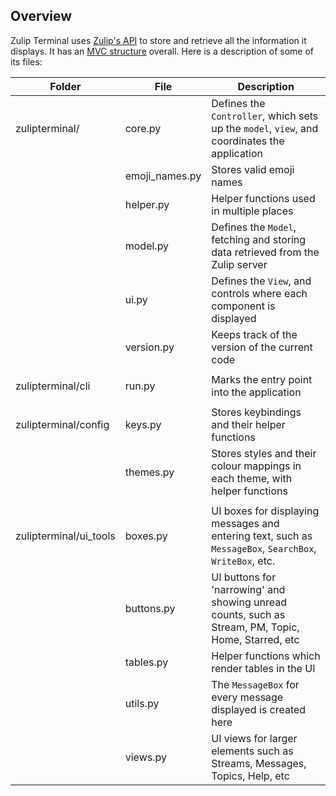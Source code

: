 ## Overview

Zulip Terminal uses [Zulip's API](https://zulip.com/api/) to store and retrieve all the information it displays. It has an [MVC structure](https://en.wikipedia.org/wiki/Model%E2%80%93view%E2%80%93controller) overall. Here is a description of some of its files:

| Folder                 | File                | Description                                                                                            |
| ---------------------- | ------------------- | ------------------------------------------------------------------------------------------------------ |
| zulipterminal/         | core.py             | Defines the `Controller`, which sets up the `model`, `view`, and coordinates the application           |
|                        | emoji_names.py      | Stores valid emoji names                                                                               |
|                        | helper.py           | Helper functions used in multiple places                                                               |
|                        | model.py            | Defines the `Model`, fetching and storing data retrieved from the Zulip server                         |
|                        | ui.py               | Defines the `View`, and controls where each component is displayed                                     |
|                        | version.py          | Keeps track of the version of the current code                                                         |
|                        |                     |                                                                                                        |
| zulipterminal/cli      | run.py              | Marks the entry point into the application                                                             |
|                        |                     |                                                                                                        |
| zulipterminal/config   | keys.py             | Stores keybindings and their helper functions                                                          |
|                        | themes.py           | Stores styles and their colour mappings in each theme, with helper functions                           |
|                        |                     |                                                                                                        |
| zulipterminal/ui_tools | boxes.py            | UI boxes for displaying messages and entering text, such as `MessageBox`, `SearchBox`, `WriteBox`, etc.|
|                        | buttons.py          | UI buttons for 'narrowing' and showing unread counts, such as Stream, PM, Topic, Home, Starred, etc    |
|                        | tables.py           | Helper functions which render tables in the UI                                                         |
|                        | utils.py            | The `MessageBox` for every message displayed is created here                                           |
|                        | views.py            | UI views for larger elements such as Streams, Messages, Topics, Help, etc                              |
